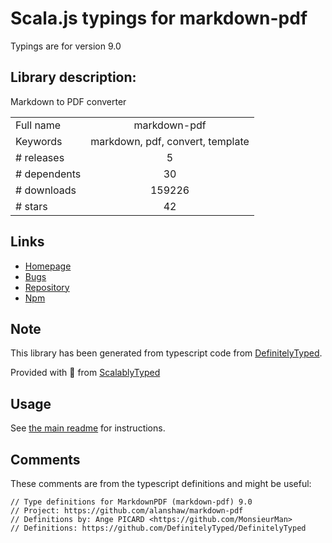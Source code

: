 
# Scala.js typings for markdown-pdf

Typings are for version 9.0

## Library description:
Markdown to PDF converter

|                    |                 |
| ------------------ | :-------------: |
| Full name          | markdown-pdf |
| Keywords           | markdown, pdf, convert, template |
| # releases         | 5 |
| # dependents       | 30 |
| # downloads        | 159226 |
| # stars            | 42 |

## Links
- [Homepage](https://github.com/alanshaw/markdown-pdf)
- [Bugs](https://github.com/alanshaw/markdown-pdf/issues)
- [Repository](https://github.com/alanshaw/markdown-pdf)
- [Npm](https://www.npmjs.com/package/markdown-pdf)
    


## Note
This library has been generated from typescript code from [DefinitelyTyped](https://definitelytyped.org).

Provided with :purple_heart: from [ScalablyTyped](https://github.com/oyvindberg/ScalablyTyped)

## Usage
See [the main readme](../../readme.md) for instructions.

## Comments

These comments are from the typescript definitions and might be useful:
```
// Type definitions for MarkdownPDF (markdown-pdf) 9.0
// Project: https://github.com/alanshaw/markdown-pdf
// Definitions by: Ange PICARD <https://github.com/MonsieurMan>
// Definitions: https://github.com/DefinitelyTyped/DefinitelyTyped

```

